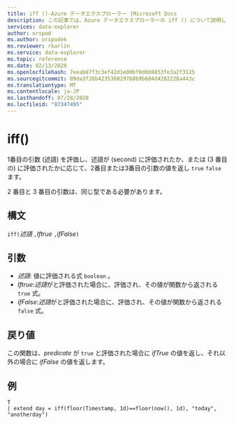 ```yaml
---
title: iff ()-Azure データエクスプローラー |Microsoft Docs
description: この記事では、Azure データエクスプローラーの iff () について説明します。
services: data-explorer
author: orspod
ms.author: orspodek
ms.reviewer: rkarlin
ms.service: data-explorer
ms.topic: reference
ms.date: 02/13/2020
ms.openlocfilehash: 7eeab87f3c3ef42d1e00bf0d6b8853fe3a2f3125
ms.sourcegitcommit: 09da3f26b4235368297b8b9b604d4282228a443c
ms.translationtype: MT
ms.contentlocale: ja-JP
ms.lasthandoff: 07/28/2020
ms.locfileid: "87347495"
---
```

# <a name="iff"></a>iff()

1番目の引数 (述語) を評価し、述語が (second) に評価されたか、または (3 番目の) に評価されたかに応じて、2番目または3番目の引数の値を返し `true` `false` ます。

2 番目と 3 番目の引数は、同じ型である必要があります。

## <a name="syntax"></a>構文

`iff(`*述語* `,`*Iftrue* `,`*ifFalse*`)`

## <a name="arguments"></a>引数

* *述語*: 値に評価される式 `boolean` 。
* *Iftrue*:*述語*がと評価された場合に、評価され、その値が関数から返される `true` 式。
* *ifFalse*:*述語*がと評価された場合に、評価され、その値が関数から返される `false` 式。

## <a name="returns"></a>戻り値

この関数は、*predicate* が `true` と評価された場合に *ifTrue* の値を返し、それ以外の場合に *ifFalse* の値を返します。

## <a name="example"></a>例

```kusto
T 
| extend day = iff(floor(Timestamp, 1d)==floor(now(), 1d), "today", "anotherday")
```